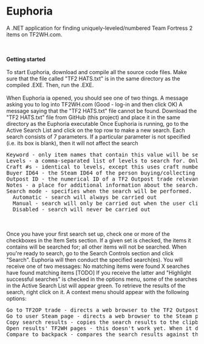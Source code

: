 Euphoria
========

A .NET application for finding uniquely-leveled/numbered Team Fortress 2 items on TF2WH.com.

<br><br><b>Getting started</b><br><br>
To start Euphoria, download and compile all the source code files. Make sure that the file called "TF2 HATS.txt" is in the same directory as the compiled .EXE. Then, run the .EXE.
<br><br>
When Euphoria ia opened, you should see one of two things.
  A message asking you to log into TF2WH.com (Good - log-in and then click OK)
  A message saying that the "TF2 HATS.txt" file cannot be found. Download the "TF2 HATS.txt" file from GitHub (this project) and place it in the same directory as the Euphoria executable
Once Euphoria is running, go to the Active Search List and click on the top row to make a new search.
Each search consists of 7 parameters. If a particular parameter is not specified (i.e. its box is blank), then it will not affect the search
<pre>
Keyword - only item names that contain this value will be searched. (e.x. A keyword of "huntsman" would exclude any item without "huntsman" in their name).
Levels - a comma-separated list of levels to search for. Only items that have matching levels will be searched.
Craft #s - identical to levels, except this uses craft numbers.
Buyer ID64 - the Steam ID64 of the person buying/collecting the items.
Outpost ID - the numerical ID of a TF2 Outpost trade relevant to the search.
Notes - a place for additional information about the search.
Search mode - specifies when the search will be performed.
  Automatic - search will always be carried out
  Manual - search will only be carried out when the user clicks the "Search" button (i.e. it won't be carried out during automatic searching)
  Disabled - search will never be carried out
</pre>
<br><br>
Once you have your first search set up, check one or more of the checkboxes in the Item Sets section. If a given set is checked, the items it contains will be searched for; all other items will not be searched.
When you're ready to search, go to the Search Controls section and click "Search". Euphoria will then conduct the specified search(es).
You will receive one of two messages:
  No matching items were found
  X searches have found matching items [TODO]
If you receive the latter and "Highlight successful searches" is checked in the options menu, some of the searches in the Active Search List will appear green. To retrieve the results of the search, right click on it. A context menu should appear with the following options:
<pre>
Go to TF2OP trade - directs a web browser to the TF2 Outpost Trade specified in the Outpost ID column. If this ID is invalid, it will go to TF2Outpost.com.
Go to user Steam page - directs a web browser to the Steam page of the user specified in the Steam ID64 column. If this ID is invalid, it will not do anything.
Copy search results - copies the search results to the clipboard
Open results' TF2WH pages - this doesn't work yet. When it does, it will open the TF2WH pages of the matching items.
Compare to backpack - compares the search results against the backpack of the player specified in the Steam ID64 column. Copies to the clipboard a list of found items that the user doesn't already have, if any.
</pre>


